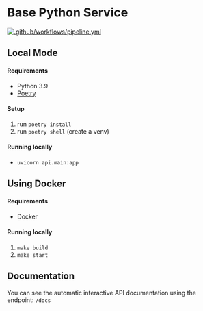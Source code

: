 # Base Python Service

[![.github/workflows/pipeline.yml](https://github.com/Team-Lisa/python-service/actions/workflows/pipeline.yml/badge.svg?branch=master)](https://github.com/Team-Lisa/python-service/actions/workflows/pipeline.yml)

## Local Mode

#### Requirements

- Python 3.9
- [Poetry](https://python-poetry.org/docs/#installation)

#### Setup
1. run ```poetry install``` 
2. run ```poetry shell``` (create a venv)

#### Running locally
- ```uvicorn api.main:app```

## Using Docker

#### Requirements
- Docker

#### Running locally

1. ```make build``` 
2. ```make start```


## Documentation
You can see the automatic interactive API documentation using the endpoint: ```/docs```

